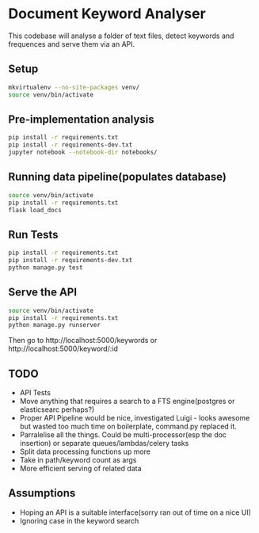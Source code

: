 # Document Keyword Analyser

This codebase will analyse a folder of text files, detect keywords and frequences and serve them via an API.

## Setup

```bash
mkvirtualenv --no-site-packages venv/
source venv/bin/activate
```

## Pre-implementation analysis

```bash
pip install -r requirements.txt
pip install -r requirements-dev.txt
jupyter notebook --notebook-dir notebooks/
```

## Running data pipeline(populates database)

```bash
source venv/bin/activate
pip install -r requirements.txt
flask load_docs
```

## Run Tests

```bash
pip install -r requirements.txt
pip install -r requirements-dev.txt
python manage.py test
```

## Serve the API

```bash
source venv/bin/activate
pip install -r requirements.txt
python manage.py runserver
```

Then go to http://localhost:5000/keywords or http://localhost:5000/keyword/:id

## TODO

* API Tests
* Move anything that requires a search to a FTS engine(postgres or elasticsearc perhaps?)
* Proper API Pipeline would be nice, investigated Luigi - looks awesome but wasted too much time on boilerplate, command.py replaced it.
* Parralelise all the things. Could be multi-processor(esp the doc insertion) or separate queues/lambdas/celery tasks
* Split data processing functions up more
* Take in path/keyword count as args
* More efficient serving of related data

## Assumptions

* Hoping an API is a suitable interface(sorry ran out of time on a nice UI)
* Ignoring case in the keyword search
